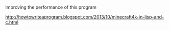 
Improving the performance of this program

http://howtowriteaprogram.blogspot.com/2013/10/minecraft4k-in-lisp-and-c.html

